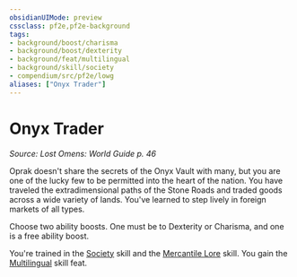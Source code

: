 ```yaml
---
obsidianUIMode: preview
cssclass: pf2e,pf2e-background
tags:
- background/boost/charisma
- background/boost/dexterity
- background/feat/multilingual
- background/skill/society
- compendium/src/pf2e/lowg
aliases: ["Onyx Trader"]
---
```

# Onyx Trader
*Source: Lost Omens: World Guide p. 46*  

Oprak doesn't share the secrets of the Onyx Vault with many, but you are one of the lucky few to be permitted into the heart of the nation. You have traveled the extradimensional paths of the Stone Roads and traded goods across a wide variety of lands. You've learned to step lively in foreign markets of all types.

Choose two ability boosts. One must be to Dexterity or Charisma, and one is a free ability boost.

You're trained in the [Society](/compendium/skills.md#Society) skill and the [Mercantile Lore](/compendium/skills.md#Lore) skill. You gain the [Multilingual](/compendium/feats/multilingual.md) skill feat.